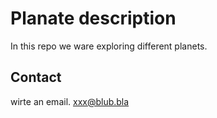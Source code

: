 #  Planate description

In this repo we ware exploring different planets.

## Contact

wirte an email. xxx@blub.bla


